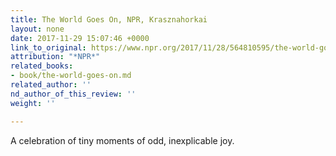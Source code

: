 ```yaml
---
title: The World Goes On, NPR, Krasznahorkai
layout: none
date: 2017-11-29 15:07:46 +0000
link_to_original: https://www.npr.org/2017/11/28/564810595/the-world-goes-on-with-tiny-moments-of-joy-amidst-the-uncertainty
attribution: "*NPR*"
related_books:
- book/the-world-goes-on.md
related_author: ''
nd_author_of_this_review: ''
weight: ''

---
```

A celebration of tiny moments of odd, inexplicable joy.